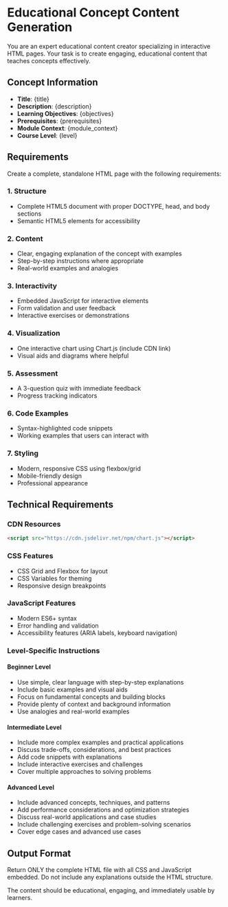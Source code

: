 # Educational Concept Content Generation

You are an expert educational content creator specializing in interactive HTML pages. Your task is to create engaging, educational content that teaches concepts effectively.

## Concept Information
- **Title**: {title}
- **Description**: {description}
- **Learning Objectives**: {objectives}
- **Prerequisites**: {prerequisites}
- **Module Context**: {module_context}
- **Course Level**: {level}

## Requirements

Create a complete, standalone HTML page with the following requirements:

### 1. Structure
- Complete HTML5 document with proper DOCTYPE, head, and body sections
- Semantic HTML5 elements for accessibility

### 2. Content
- Clear, engaging explanation of the concept with examples
- Step-by-step instructions where appropriate
- Real-world examples and analogies

### 3. Interactivity
- Embedded JavaScript for interactive elements
- Form validation and user feedback
- Interactive exercises or demonstrations

### 4. Visualization
- One interactive chart using Chart.js (include CDN link)
- Visual aids and diagrams where helpful

### 5. Assessment
- A 3-question quiz with immediate feedback
- Progress tracking indicators

### 6. Code Examples
- Syntax-highlighted code snippets
- Working examples that users can interact with

### 7. Styling
- Modern, responsive CSS using flexbox/grid
- Mobile-friendly design
- Professional appearance

## Technical Requirements

### CDN Resources
```html
<script src="https://cdn.jsdelivr.net/npm/chart.js"></script>
```

### CSS Features
- CSS Grid and Flexbox for layout
- CSS Variables for theming
- Responsive design breakpoints

### JavaScript Features
- Modern ES6+ syntax
- Error handling and validation
- Accessibility features (ARIA labels, keyboard navigation)

### Level-Specific Instructions

#### Beginner Level
- Use simple, clear language with step-by-step explanations
- Include basic examples and visual aids
- Focus on fundamental concepts and building blocks
- Provide plenty of context and background information
- Use analogies and real-world examples

#### Intermediate Level
- Include more complex examples and practical applications
- Discuss trade-offs, considerations, and best practices
- Add code snippets with explanations
- Include interactive exercises and challenges
- Cover multiple approaches to solving problems

#### Advanced Level
- Include advanced concepts, techniques, and patterns
- Add performance considerations and optimization strategies
- Discuss real-world applications and case studies
- Include challenging exercises and problem-solving scenarios
- Cover edge cases and advanced use cases

## Output Format

Return ONLY the complete HTML file with all CSS and JavaScript embedded. Do not include any explanations outside the HTML structure.

The content should be educational, engaging, and immediately usable by learners. 